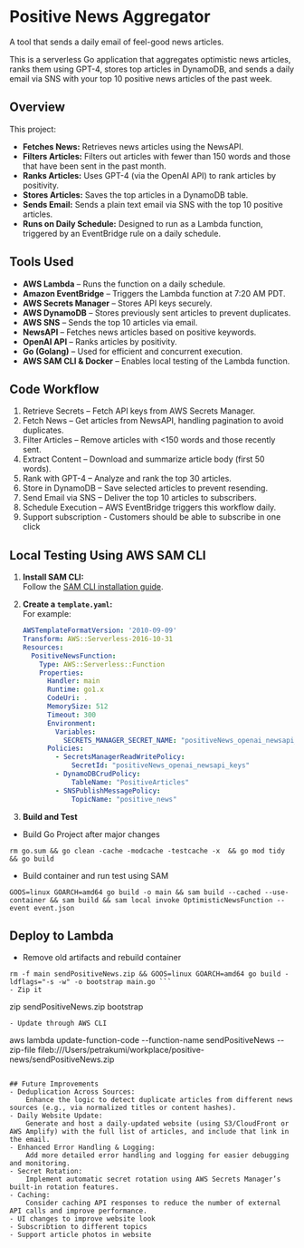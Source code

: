 

# Positive News Aggregator
A tool that sends a daily email of feel-good news articles. 

This is a serverless Go application that aggregates optimistic news articles, ranks them using GPT-4, stores top articles in DynamoDB, and sends a daily email via SNS with your top 10 positive news articles of the past week.

## Overview

This project:

- **Fetches News:** Retrieves news articles using the NewsAPI.
- **Filters Articles:** Filters out articles with fewer than 150 words and those that have been sent in the past month.
- **Ranks Articles:** Uses GPT-4 (via the OpenAI API) to rank articles by positivity.
- **Stores Articles:** Saves the top articles in a DynamoDB table.
- **Sends Email:** Sends a plain text email via SNS with the top 10 positive articles.
- **Runs on Daily Schedule:** Designed to run as a Lambda function, triggered by an EventBridge rule on a daily schedule.

## Tools Used
- **AWS Lambda** – Runs the function on a daily schedule.
- **Amazon EventBridge** – Triggers the Lambda function at 7:20 AM PDT.
- **AWS Secrets Manager** – Stores API keys securely.
- **AWS DynamoDB** – Stores previously sent articles to prevent duplicates.
- **AWS SNS** – Sends the top 10 articles via email.
- **NewsAPI** – Fetches news articles based on positive keywords.
- **OpenAI API** – Ranks articles by positivity.
- **Go (Golang)** – Used for efficient and concurrent execution.
- **AWS SAM CLI & Docker** – Enables local testing of the Lambda function.

## Code Workflow
1.	Retrieve Secrets – Fetch API keys from AWS Secrets Manager.
2.	Fetch News – Get articles from NewsAPI, handling pagination to avoid duplicates.
3.	Filter Articles – Remove articles with <150 words and those recently sent.
4.	Extract Content – Download and summarize article body (first 50 words).
5.	Rank with GPT-4 – Analyze and rank the top 30 articles.
6.	Store in DynamoDB – Save selected articles to prevent resending.
7.	Send Email via SNS – Deliver the top 10 articles to subscribers.
8.	Schedule Execution – AWS EventBridge triggers this workflow daily.
9.  Support subscription - Customers should be able to subscribe in one click


## Local Testing Using AWS SAM CLI

1. **Install SAM CLI:**  
   Follow the [SAM CLI installation guide](https://docs.aws.amazon.com/serverless-application-model/latest/developerguide/install-sam-cli.html).

2. **Create a `template.yaml`:**  
   For example:

   ```yaml
   AWSTemplateFormatVersion: '2010-09-09'
   Transform: AWS::Serverless-2016-10-31
   Resources:
     PositiveNewsFunction:
       Type: AWS::Serverless::Function
       Properties:
         Handler: main
         Runtime: go1.x
         CodeUri: .
         MemorySize: 512
         Timeout: 300
         Environment:
           Variables:
             SECRETS_MANAGER_SECRET_NAME: "positiveNews_openai_newsapi_keys"
         Policies:
           - SecretsManagerReadWritePolicy:
               SecretId: "positiveNews_openai_newsapi_keys"
           - DynamoDBCrudPolicy:
               TableName: "PositiveArticles"
           - SNSPublishMessagePolicy:
               TopicName: "positive_news"

3. **Build and Test**
- Build Go Project after major changes
```
rm go.sum && go clean -cache -modcache -testcache -x  && go mod tidy && go build 
```
- Build container and run test using SAM
```
GOOS=linux GOARCH=amd64 go build -o main && sam build --cached --use-container && sam build && sam local invoke OptimisticNewsFunction --event event.json
```


## Deploy to Lambda
- Remove old artifacts and rebuild container
```
rm -f main sendPositiveNews.zip && GOOS=linux GOARCH=amd64 go build -ldflags="-s -w" -o bootstrap main.go ```
- Zip it
```
zip sendPositiveNews.zip bootstrap
```
- Update through AWS CLI
```
aws lambda update-function-code --function-name sendPositiveNews --zip-file fileb:///Users/petrakumi/workplace/positive-news/sendPositiveNews.zip
```

## Future Improvements
- Deduplication Across Sources:
    Enhance the logic to detect duplicate articles from different news sources (e.g., via normalized titles or content hashes).
- Daily Website Update:
    Generate and host a daily-updated website (using S3/CloudFront or AWS Amplify) with the full list of articles, and include that link in the email.
- Enhanced Error Handling & Logging:
    Add more detailed error handling and logging for easier debugging and monitoring.
- Secret Rotation:
    Implement automatic secret rotation using AWS Secrets Manager’s built-in rotation features.
- Caching:
    Consider caching API responses to reduce the number of external API calls and improve performance.
- UI changes to improve website look 
- Subscribtion to different topics
- Support article photos in website
